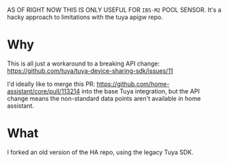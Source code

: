 AS OF RIGHT NOW THIS IS ONLY USEFUL FOR `IBS-M2` POOL SENSOR. It's a hacky approach to limitations with the tuya apigw repo.

# Why

This is all just a workaround to a breaking API change: https://github.com/tuya/tuya-device-sharing-sdk/issues/11

I'd ideally like to merge this PR: https://github.com/home-assistant/core/pull/113214
into the base Tuya integration, but the API change means the non-standard data points aren't available in home assistant.

# What
I forked an old version of the HA repo, using the legacy Tuya SDK.
